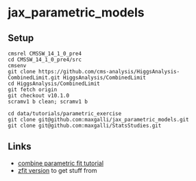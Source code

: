 # jax_parametric_models

## Setup

```
cmsrel CMSSW_14_1_0_pre4
cd CMSSW_14_1_0_pre4/src
cmsenv
git clone https://github.com/cms-analysis/HiggsAnalysis-CombinedLimit.git HiggsAnalysis/CombinedLimit
cd HiggsAnalysis/CombinedLimit
git fetch origin
git checkout v10.1.0
scramv1 b clean; scramv1 b

cd data/tutorials/parametric_exercise
git clone git@github.com:maxgalli/jax_parametric_models.git
git clone git@github.com:maxgalli/StatsStudies.git
```

## Links

- [combine parametric fit tutorial](https://cms-analysis.github.io/HiggsAnalysis-CombinedLimit/latest/tutorial2023/parametric_exercise/#session-structure)
- [zfit version](https://github.com/maxgalli/StatsStudies/tree/master/ExercisesForCourse/Hgg_zfit) to get stuff from